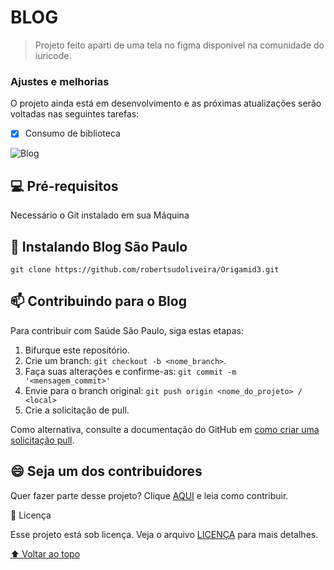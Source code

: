 # BLOG

>Projeto feito aparti de uma tela no figma disponivel na comunidade do iuricode.

### Ajustes e melhorias

O projeto ainda está em desenvolvimento e as próximas atualizações serão voltadas nas seguintes tarefas:

- [x] Consumo de biblioteca

<img src="./assets/Blog.gif" alt="Blog" />


## 💻 Pré-requisitos

Necessário o Git instalado em sua Máquina


## 🚀 Instalando Blog São Paulo

`git clone https://github.com/robertsudoliveira/Origamid3.git`




## 📫 Contribuindo para o Blog
<!---Se o seu README for longo ou se você tiver algum processo ou etapas específicas que deseja que os contribuidores sigam, considere a criação de um arquivo CONTRIBUTING.md separado--->
Para contribuir com Saúde São Paulo, siga estas etapas:

1. Bifurque este repositório.
2. Crie um branch: `git checkout -b <nome_branch>`.
3. Faça suas alterações e confirme-as: `git commit -m '<mensagem_commit>'`
4. Envie para o branch original: `git push origin <nome_do_projeto> / <local>`
5. Crie a solicitação de pull.

Como alternativa, consulte a documentação do GitHub em [como criar uma solicitação pull](https://help.github.com/en/github/collaborating-with-issues-and-pull-requests/creating-a-pull-request).






## 😄 Seja um dos contribuidores<br>

Quer fazer parte desse projeto? Clique [AQUI](CONTRIBUTING.md) e leia como contribuir.

📝 Licença

Esse projeto está sob licença. Veja o arquivo [LICENÇA](LICENSE.md) para mais detalhes.

[⬆ Voltar ao topo](#nome-do-projeto)<br>
